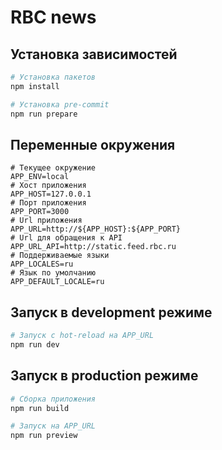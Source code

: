 # RBC news

## Установка зависимостей

```sh
# Установка пакетов
npm install

# Установка pre-commit
npm run prepare
```

## Переменные окружения

```dotenv
# Текущее окружение
APP_ENV=local
# Хост приложения
APP_HOST=127.0.0.1
# Порт приложения
APP_PORT=3000
# Url приложения
APP_URL=http://${APP_HOST}:${APP_PORT}
# Url для обращения к API
APP_URL_API=http://static.feed.rbc.ru
# Поддерживаемые языки
APP_LOCALES=ru
# Язык по умолчанию
APP_DEFAULT_LOCALE=ru
```

## Запуск в development режиме

```sh
# Запуск с hot-reload на APP_URL
npm run dev
```

## Запуск в production режиме

```sh
# Сборка приложения
npm run build

# Запуск на APP_URL
npm run preview
```
